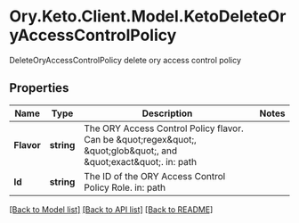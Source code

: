 # Ory.Keto.Client.Model.KetoDeleteOryAccessControlPolicy
DeleteOryAccessControlPolicy delete ory access control policy
## Properties

Name | Type | Description | Notes
------------ | ------------- | ------------- | -------------
**Flavor** | **string** | The ORY Access Control Policy flavor. Can be \&quot;regex\&quot;, \&quot;glob\&quot;, and \&quot;exact\&quot;.  in: path | 
**Id** | **string** | The ID of the ORY Access Control Policy Role.  in: path | 

[[Back to Model list]](../README.md#documentation-for-models) [[Back to API list]](../README.md#documentation-for-api-endpoints) [[Back to README]](../README.md)

